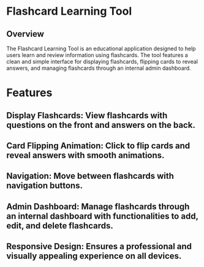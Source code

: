 # Flashcard Learning Tool

## Overview
The Flashcard Learning Tool is an educational application designed to help users learn and review information using flashcards. The tool features a clean and simple interface for displaying flashcards, flipping cards to reveal answers, and managing flashcards through an internal admin dashboard.


# Features
## Display Flashcards: View flashcards with questions on the front and answers on the back.
## Card Flipping Animation: Click to flip cards and reveal answers with smooth animations.
## Navigation: Move between flashcards with navigation buttons.
## Admin Dashboard: Manage flashcards through an internal dashboard with functionalities to add, edit, and delete flashcards.
## Responsive Design: Ensures a professional and visually appealing experience on all devices.


